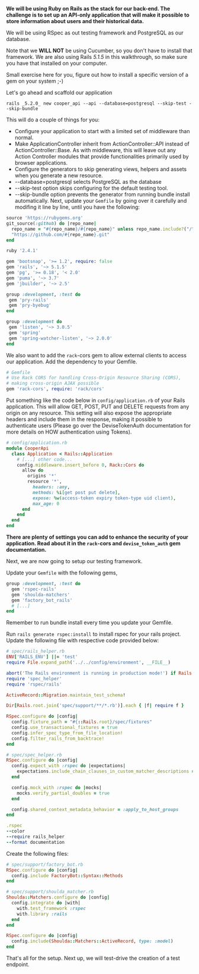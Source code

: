 **We will be using Ruby on Rails as the stack for our back-end. The challenge is to set up an API-only application that will make it possible to store information about users and their historical data.**

We will be using RSpec as out testing framework and PostgreSQL as our database.

Note that we **WILL NOT** be using Cucumber, so you don't have to install that framework. We are also using Rails *5.1.5* in this walkthrough, so make sure you have that installed on your computer.

Small exercise here for you, figure out how to install a specific version of a gem on your system ;-)

Let's go ahead and scaffold our application
```shell
rails _5.2.0_ new cooper_api --api --database=postgresql --skip-test --skip-bundle
```
This will do a couple of things for you:

- Configure your application to start with a limited set of middleware than normal.
- Make ApplicationController inherit from ActionController::API instead of ActionController::Base. As with middleware, this will leave out any Action Controller modules that provide functionalities primarily used by browser applications.
- Configure the generators to skip generating views, helpers and assets when you generate a new resource.
- --database=postgresql selects PostgreSQL as the database
- --skip-test option skips configuring for the default testing tool.
- --skip-bundle option prevents the generator from running bundle install automatically.
Next, update your `Gemfile` by going over it carefully and modifing it line by line, until you have the following:
```ruby
source 'https://rubygems.org'
git_source(:github) do |repo_name|
  repo_name = "#{repo_name}/#{repo_name}" unless repo_name.include?("/")
  "https://github.com/#{repo_name}.git"
end

ruby '2.4.1'

gem 'bootsnap', '>= 1.2', require: false
gem 'rails', '~> 5.1.5'
gem 'pg', '>= 0.18', '< 2.0'
gem 'puma', '~> 3.7'
gem 'jbuilder', '~> 2.5'

group :development, :test do
 gem 'pry-rails'
 gem 'pry-byebug'
end

group :development do
 gem 'listen', '~> 3.0.5'
 gem 'spring'
 gem 'spring-watcher-listen', '~> 2.0.0'
end
```
We also want to add the `rack`-cors gem to allow external clients to access our application. Add the dependency to your Gemfile.
```ruby
# Gemfile
# Use Rack CORS for handling Cross-Origin Resource Sharing (CORS),
# making cross-origin AJAX possible 
gem 'rack-cors', require: 'rack/cors'
```
Put something like the code below in `config/application.rb` of your Rails application. This will allow GET, POST, PUT and DELETE requests from any origin on any resource. This setting will also expose the appropriate headers and include them in the response, making it possible to authenticate users (Please go over the DeviseTokenAuth documentation for more details on HOW authentication using Tokens).
```ruby
# config/application.rb
module CooperApi
  class Application < Rails::Application
    # [...] other code...
    config.middleware.insert_before 0, Rack::Cors do
      allow do
        origins '*'
        resource '*', 
          headers: :any, 
          methods: %i[get post put delete],
          expose: %w(access-token expiry token-type uid client),
          max_age: 0
      end
    end
  end
end
```

**There are plenty of settings you can add to enhance the security of your application. Read about it in the `rack`-cors and `devise_token_auth` gem documentation.**

Next, we are now going to setup our testing framework.

Update your `Gemfile` with the following gems,
```ruby
group :development, :test do
  gem 'rspec-rails'
  gem 'shoulda-matchers'
  gem 'factory_bot_rails'
  # [...]
end
```
Remember to run bundle install every time you update your Gemfile.

Run `rails generate rspec:install` to install rspec for your rails project. Update the following file with respective code provided below:
```ruby
# spec/rails_helper.rb
ENV['RAILS_ENV'] ||= 'test'
require File.expand_path('../../config/environment', __FILE__)

abort('The Rails environment is running in production mode!') if Rails.env.production?
require 'spec_helper'
require 'rspec/rails'

ActiveRecord::Migration.maintain_test_schema!

Dir[Rails.root.join('spec/support/**/*.rb')].each { |f| require f }

RSpec.configure do |config|
  config.fixture_path = "#{::Rails.root}/spec/fixtures"
  config.use_transactional_fixtures = true
  config.infer_spec_type_from_file_location!
  config.filter_rails_from_backtrace!
end
```

```ruby
# spec/spec_helper.rb
RSpec.configure do |config|
  config.expect_with :rspec do |expectations|
    expectations.include_chain_clauses_in_custom_matcher_descriptions = true
  end

  config.mock_with :rspec do |mocks|
    mocks.verify_partial_doubles = true
  end

  config.shared_context_metadata_behavior = :apply_to_host_groups
end
```

```ruby
.rspec
--color
--require rails_helper
--format documentation
```
Create the following files:
```ruby
# spec/support/factory_bot.rb
RSpec.configure do |config|
  config.include FactoryBot::Syntax::Methods
end
```
```ruby
# spec/support/shoulda_matcher.rb
Shoulda::Matchers.configure do |config|
  config.integrate do |with|
    with.test_framework :rspec
    with.library :rails
  end
end

RSpec.configure do |config|
  config.include(Shoulda::Matchers::ActiveRecord, type: :model)
end
```
That's all for the setup. Next up, we will test-drive the creation of a test endpoint.